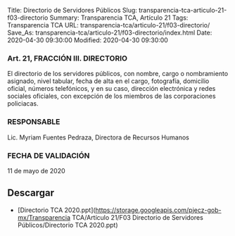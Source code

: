 Title: Directorio de Servidores Públicos
Slug: transparencia-tca-articulo-21-f03-directorio
Summary: Transparencia TCA, Artículo 21
Tags: Transparencia TCA
URL: transparencia-tca/articulo-21/f03-directorio/
Save_As: transparencia-tca/articulo-21/f03-directorio/index.html
Date: 2020-04-30 09:30:00
Modified: 2020-04-30 09:30:00


### Art. 21, FRACCIÓN III. DIRECTORIO

El directorio de los servidores públicos, con nombre, cargo o nombramiento asignado, nivel tabular, fecha de alta en el cargo, fotografía, domicilio oficial, números telefónicos, y en su caso, dirección electrónica y redes sociales oficiales, con excepción de los miembros de las corporaciones policiacas.


### RESPONSABLE

Lic. Myriam Fuentes Pedraza, Directora de Recursos Humanos


### FECHA DE VALIDACIÓN

11 de mayo de 2020



## Descargar


* [Directorio TCA 2020.ppt](https://storage.googleapis.com/pjecz-gob-mx/Transparencia TCA/Artículo 21/F03 Directorio de Servidores Públicos/Directorio TCA 2020.ppt)


